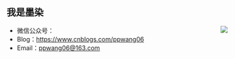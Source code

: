 ## 我是墨染


<img align="right" src="https://github-readme-stats.vercel.app/api?username=ppwang06&show_icons=true&icon_color=CE1D2D&text_color=718096&bg_color=ffffff&hide_title=true" />


* 微信公众号：<!--逆向学习之路-->
* Blog：https://www.cnblogs.com/ppwang06
* Email：ppwang06@163.com



<!--
**ppwang06/ppwang06** is a ✨ _special_ ✨ repository because its `README.md` (this file) appears on your GitHub profile.

Here are some ideas to get you started:

- 🔭 I’m currently working on ...
- 🌱 I’m currently learning ...
- 👯 I’m looking to collaborate on ...
- 🤔 I’m looking for help with ...
- 💬 Ask me about ...
- 📫 How to reach me: ...
- 😄 Pronouns: ...
- ⚡ Fun fact: ...
-->
